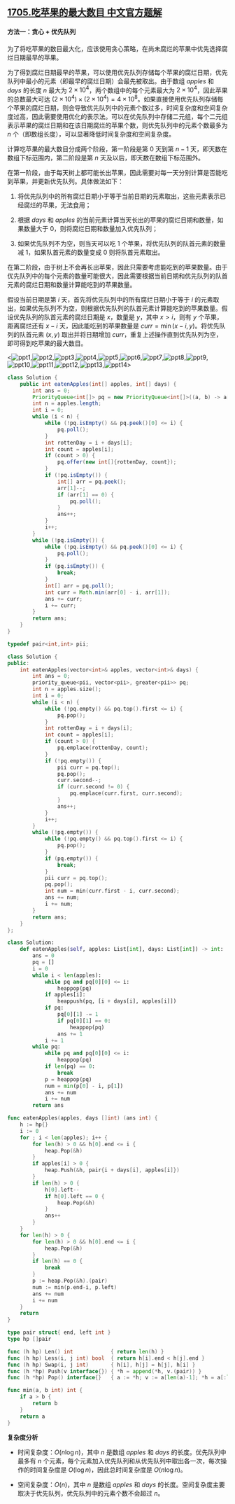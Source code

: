 ## [1705.吃苹果的最大数目 中文官方题解](https://leetcode.cn/problems/maximum-number-of-eaten-apples/solutions/100000/chi-ping-guo-de-zui-da-shu-mu-by-leetcod-93ka)

#### 方法一：贪心 + 优先队列

为了将吃苹果的数目最大化，应该使用贪心策略，在尚未腐烂的苹果中优先选择腐烂日期最早的苹果。

为了得到腐烂日期最早的苹果，可以使用优先队列存储每个苹果的腐烂日期，优先队列中最小的元素（即最早的腐烂日期）会最先被取出。由于数组 $\textit{apples}$ 和 $\textit{days}$ 的长度 $n$ 最大为 $2 \times 10^4$，两个数组中的每个元素最大为 $2 \times 10^4$，因此苹果的总数最大可达 $(2 \times 10^4) \times (2 \times 10^4) = 4 \times 10^8$。如果直接使用优先队列存储每个苹果的腐烂日期，则会导致优先队列中的元素个数过多，时间复杂度和空间复杂度过高，因此需要使用优化的表示法。可以在优先队列中存储二元组，每个二元组表示苹果的腐烂日期和在该日期腐烂的苹果个数，则优先队列中的元素个数最多为 $n$ 个（即数组长度），可以显著降低时间复杂度和空间复杂度。

计算吃苹果的最大数目分成两个阶段，第一阶段是第 $0$ 天到第 $n - 1$ 天，即天数在数组下标范围内，第二阶段是第 $n$ 天及以后，即天数在数组下标范围外。

在第一阶段，由于每天树上都可能长出苹果，因此需要对每一天分别计算是否能吃到苹果，并更新优先队列。具体做法如下：

1. 将优先队列中的所有腐烂日期小于等于当前日期的元素取出，这些元素表示已经腐烂的苹果，无法食用；

2. 根据 $\textit{days}$ 和 $\textit{apples}$ 的当前元素计算当天长出的苹果的腐烂日期和数量，如果数量大于 $0$，则将腐烂日期和数量加入优先队列；

3. 如果优先队列不为空，则当天可以吃 $1$ 个苹果，将优先队列的队首元素的数量减 $1$，如果队首元素的数量变成 $0$ 则将队首元素取出。

在第二阶段，由于树上不会再长出苹果，因此只需要考虑能吃到的苹果数量。由于优先队列中的每个元素的数量可能很大，因此需要根据当前日期和优先队列的队首元素的腐烂日期和数量计算能吃到的苹果数量。

假设当前日期是第 $i$ 天，首先将优先队列中的所有腐烂日期小于等于 $i$ 的元素取出，如果优先队列不为空，则根据优先队列的队首元素计算能吃到的苹果数量。假设优先队列的队首元素的腐烂日期是 $x$，数量是 $y$，其中 $x > i$，则有 $y$ 个苹果，距离腐烂还有 $x - i$ 天，因此能吃到的苹果数量是 $\textit{curr} = \min(x - i, y)$。将优先队列的队首元素 $(x, y)$ 取出并将日期增加 $\textit{curr}$，重复上述操作直到优先队列为空，即可得到吃苹果的最大数目。

<![ppt1](https://assets.leetcode-cn.com/solution-static/1705/1.png),![ppt2](https://assets.leetcode-cn.com/solution-static/1705/2.png),![ppt3](https://assets.leetcode-cn.com/solution-static/1705/3.png),![ppt4](https://assets.leetcode-cn.com/solution-static/1705/4.png),![ppt5](https://assets.leetcode-cn.com/solution-static/1705/5.png),![ppt6](https://assets.leetcode-cn.com/solution-static/1705/6.png),![ppt7](https://assets.leetcode-cn.com/solution-static/1705/7.png),![ppt8](https://assets.leetcode-cn.com/solution-static/1705/8.png),![ppt9](https://assets.leetcode-cn.com/solution-static/1705/9.png),![ppt10](https://assets.leetcode-cn.com/solution-static/1705/10.png),![ppt11](https://assets.leetcode-cn.com/solution-static/1705/11.png),![ppt12](https://assets.leetcode-cn.com/solution-static/1705/12.png),![ppt13](https://assets.leetcode-cn.com/solution-static/1705/13.png),![ppt14](https://assets.leetcode-cn.com/solution-static/1705/14.png)>

```Java [sol1-Java]
class Solution {
    public int eatenApples(int[] apples, int[] days) {
        int ans = 0;
        PriorityQueue<int[]> pq = new PriorityQueue<int[]>((a, b) -> a[0] - b[0]);
        int n = apples.length;
        int i = 0;
        while (i < n) {
            while (!pq.isEmpty() && pq.peek()[0] <= i) {
                pq.poll();
            }
            int rottenDay = i + days[i];
            int count = apples[i];
            if (count > 0) {
                pq.offer(new int[]{rottenDay, count});
            }
            if (!pq.isEmpty()) {
                int[] arr = pq.peek();
                arr[1]--;
                if (arr[1] == 0) {
                    pq.poll();
                }
                ans++;
            }
            i++;
        }
        while (!pq.isEmpty()) {
            while (!pq.isEmpty() && pq.peek()[0] <= i) {
                pq.poll();
            }
            if (pq.isEmpty()) {
                break;
            }
            int[] arr = pq.poll();
            int curr = Math.min(arr[0] - i, arr[1]);
            ans += curr;
            i += curr;
        }
        return ans;
    }
}
```

```C++ [sol1-C++]
typedef pair<int,int> pii;

class Solution {
public:
    int eatenApples(vector<int>& apples, vector<int>& days) {
        int ans = 0;
        priority_queue<pii, vector<pii>, greater<pii>> pq;
        int n = apples.size();
        int i = 0;
        while (i < n) {
            while (!pq.empty() && pq.top().first <= i) {
                pq.pop();
            }
            int rottenDay = i + days[i];
            int count = apples[i];
            if (count > 0) {
                pq.emplace(rottenDay, count);
            }
            if (!pq.empty()) {
                pii curr = pq.top();
                pq.pop();
                curr.second--;
                if (curr.second != 0) {                  
                    pq.emplace(curr.first, curr.second);
                }
                ans++;
            }
            i++;
        }
        while (!pq.empty()) {
            while (!pq.empty() && pq.top().first <= i) {
                pq.pop();
            }
            if (pq.empty()) {
                break;
            }
            pii curr = pq.top();
            pq.pop();
            int num = min(curr.first - i, curr.second);
            ans += num;
            i += num;
        }
        return ans;
    }
};
```

```Python [sol1-Python3]
class Solution:
    def eatenApples(self, apples: List[int], days: List[int]) -> int:
        ans = 0
        pq = []
        i = 0
        while i < len(apples):
            while pq and pq[0][0] <= i:
                heappop(pq)
            if apples[i]:
                heappush(pq, [i + days[i], apples[i]])
            if pq:
                pq[0][1] -= 1
                if pq[0][1] == 0:
                    heappop(pq)
                ans += 1
            i += 1
        while pq:
            while pq and pq[0][0] <= i:
                heappop(pq)
            if len(pq) == 0:
                break
            p = heappop(pq)
            num = min(p[0] - i, p[1])
            ans += num
            i += num
        return ans
```

```go [sol1-Golang]
func eatenApples(apples, days []int) (ans int) {
    h := hp{}
    i := 0
    for ; i < len(apples); i++ {
        for len(h) > 0 && h[0].end <= i {
            heap.Pop(&h)
        }
        if apples[i] > 0 {
            heap.Push(&h, pair{i + days[i], apples[i]})
        }
        if len(h) > 0 {
            h[0].left--
            if h[0].left == 0 {
                heap.Pop(&h)
            }
            ans++
        }
    }
    for len(h) > 0 {
        for len(h) > 0 && h[0].end <= i {
            heap.Pop(&h)
        }
        if len(h) == 0 {
            break
        }
        p := heap.Pop(&h).(pair)
        num := min(p.end-i, p.left)
        ans += num
        i += num
    }
    return
}

type pair struct{ end, left int }
type hp []pair

func (h hp) Len() int            { return len(h) }
func (h hp) Less(i, j int) bool  { return h[i].end < h[j].end }
func (h hp) Swap(i, j int)       { h[i], h[j] = h[j], h[i] }
func (h *hp) Push(v interface{}) { *h = append(*h, v.(pair)) }
func (h *hp) Pop() interface{}   { a := *h; v := a[len(a)-1]; *h = a[:len(a)-1]; return v }

func min(a, b int) int {
    if a > b {
        return b
    }
    return a
}
```

**复杂度分析**

- 时间复杂度：$O(n \log n)$，其中 $n$ 是数组 $\textit{apples}$ 和 $\textit{days}$ 的长度。优先队列中最多有 $n$ 个元素，每个元素加入优先队列和从优先队列中取出各一次，每次操作的时间复杂度是 $O(\log n)$，因此总时间复杂度是 $O(n \log n)$。

- 空间复杂度：$O(n)$，其中 $n$ 是数组 $\textit{apples}$ 和 $\textit{days}$ 的长度。空间复杂度主要取决于优先队列，优先队列中的元素个数不会超过 $n$。